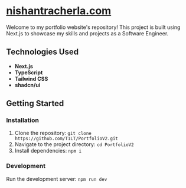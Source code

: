 # [nishantracherla.com](https://nishantracherla.com)

Welcome to my portfolio website's repository! This project is built using Next.js to showcase my skills and projects as a Software Engineer.

## Technologies Used
- **Next.js**
- **TypeScript**
- **Tailwind CSS**
- **shadcn/ui**

## Getting Started

### Installation
1. Clone the repository: `git clone https://github.com/T1LT/PortfolioV2.git`
2. Navigate to the project directory: `cd PortfolioV2`
3. Install dependencies: `npm i`

### Development
Run the development server: `npm run dev`
